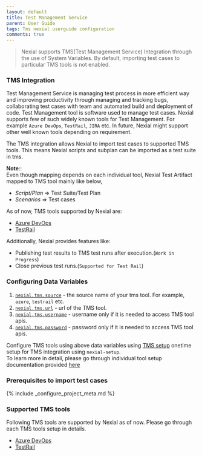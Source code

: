 ```yaml
---
layout: default
title: Test Management Service
parent: User Guide
tags: Tms nexial userguide configuration
comments: true
---
```


> Nexial supports TMS(Test Management Service) Integration through the use of System Variables. By default, importing 
> test cases to particular TMS tools is not enabled.

### TMS Integration
Test Management Service is managing test process in more efficient way and improving productivity through
managing and tracking bugs, collaborating test cases with team and automated build and deployment of code. Test
Management tool is software used to manage test cases. Nexial supports few of such widely known tools for 
Test Management. For example `Azure DevOps`, `TestRail`, `JIRA` etc. In future, Nexial might support other well 
known tools depending on requirement.

The TMS integration allows Nexial to import test cases to supported TMS tools. This means Nexial scripts and subplan
can be imported as a test suite in tms.

**Note**:: <br/>
Even though mapping depends on each individual tool, Nexial Test Artifact mapped to TMS tool mainly like below,<br/>
- *Script/Plan* => Test Suite/Test Plan<br/>
- *Scenarios*   => Test cases<br/>

As of now, TMS tools supported by Nexial are:
- [Azure DevOps](https://azure.microsoft.com/en-in/services/devops/)
- [TestRail](https://www.gurock.com/testrail/)

Additionally, Nexial provides features like:
- Publishing test results to TMS test runs after execution.(`Work in Progress`)
- Close previous test runs.(`Supported for Test Rail`)

### Configuring Data Variables
1. [`nexial.tms.source`](../systemvars/index#nexial.tms.source) - the source name of your tms tool. For example, `azure`, `testrail` etc.
2. [`nexial.tms.url`](../systemvars/index#nexial.tms.url) - url of the TMS tool.
3. [`nexial.tms.username`](../systemvars/index#nexial.tms.username) - username only if it is needed to access TMS tool apis.
4. [`nexial.tms.password`](../systemvars/index#nexial.tms.password) - password only if it is needed to access TMS tool apis.

Configure TMS tools using above data variables using [TMS setup](../userguide/ServiceIntegration#tms-integration-setup) 
onetime setup for TMS integration using `nexial-setup`.<br/>
To learn more in detail, please go through individual tool setup documentation provided [here](#supported-tms-tools)

### Prerequisites to import test cases
{% include _configure_project_meta.md %}

### Supported TMS tools
Following TMS tools are supported by Nexial as of now. Please go through each TMS tools setup in details.
- [Azure DevOps](../userguide/AzureDevOpsSetup)
- [TestRail](../userguide/TestRailSetup)
